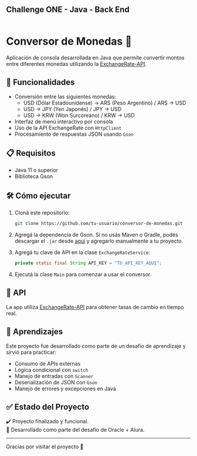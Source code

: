 
Challenge ONE - Java - Back End
---

```markdown
```
# Conversor de Monedas 💱

Aplicación de consola desarrollada en Java que permite convertir montos entre diferentes monedas utilizando la [ExchangeRate-API](https://www.exchangerate-api.com/).

## 🚀 Funcionalidades

- Conversión entre las siguientes monedas:
  - USD (Dólar Estadounidense) → ARS (Peso Argentino) / ARS → USD
  - USD → JPY (Yen Japonés) / JPY → USD
  - USD → KRW (Won Surcoreano) / KRW → USD
- Interfaz de menú interactivo por consola
- Uso de la API ExchangeRate con `HttpClient`
- Procesamiento de respuestas JSON usando `Gson`

## 📋 Requisitos

- Java 11 o superior
- Biblioteca Gson

## 🛠️ Cómo ejecutar

1. Cloná este repositorio:
   ```bash
   git clone https://github.com/tu-usuario/conversor-de-monedas.git
   ```

2. Agregá la dependencia de Gson. Si no usás Maven o Gradle, podés descargar el `.jar` desde [aquí](https://github.com/google/gson) y agregarlo manualmente a tu proyecto.

3. Agregá tu clave de API en la clase `ExchangeRateService`:

   ```java
   private static final String API_KEY = "TU_API_KEY_AQUI";
   ```

4. Ejecutá la clase `Main` para comenzar a usar el conversor.

## 🔐 API

La app utiliza [ExchangeRate-API](https://www.exchangerate-api.com/) para obtener tasas de cambio en tiempo real.

## 🧠 Aprendizajes

Este proyecto fue desarrollado como parte de un desafío de aprendizaje y sirvió para practicar:

- Consumo de APIs externas
- Lógica condicional con `switch`
- Manejo de entradas con `Scanner`
- Deserialización de JSON con `Gson`
- Manejo de errores y excepciones en Java

## ✅ Estado del Proyecto

✔️ Proyecto finalizado y funcional.  
📌 Desarrollado como parte del desafío de Oracle + Alura.

---

Gracias por visitar el proyecto 🙌
